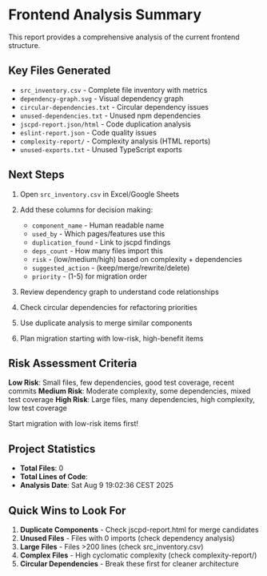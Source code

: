 # Frontend Analysis Summary

This report provides a comprehensive analysis of the current frontend structure.

## Key Files Generated

- `src_inventory.csv` - Complete file inventory with metrics
- `dependency-graph.svg` - Visual dependency graph
- `circular-dependencies.txt` - Circular dependency issues
- `unused-dependencies.txt` - Unused npm dependencies
- `jscpd-report.json/html` - Code duplication analysis
- `eslint-report.json` - Code quality issues
- `complexity-report/` - Complexity analysis (HTML reports)
- `unused-exports.txt` - Unused TypeScript exports

## Next Steps

1. Open `src_inventory.csv` in Excel/Google Sheets
2. Add these columns for decision making:
    - `component_name` - Human readable name
    - `used_by` - Which pages/features use this
    - `duplication_found` - Link to jscpd findings
    - `deps_count` - How many files import this
    - `risk` - (low/medium/high) based on complexity + dependencies
    - `suggested_action` - (keep/merge/rewrite/delete)
    - `priority` - (1-5) for migration order

3. Review dependency graph to understand code relationships
4. Check circular dependencies for refactoring priorities
5. Use duplicate analysis to merge similar components
6. Plan migration starting with low-risk, high-benefit items

## Risk Assessment Criteria

**Low Risk**: Small files, few dependencies, good test coverage, recent commits
**Medium Risk**: Moderate complexity, some dependencies, mixed test coverage
**High Risk**: Large files, many dependencies, high complexity, low test coverage

Start migration with low-risk items first!

## Project Statistics

- **Total Files**: 0
- **Total Lines of Code**:
- **Analysis Date**: Sat Aug 9 19:02:36 CEST 2025

## Quick Wins to Look For

1. **Duplicate Components** - Check jscpd-report.html for merge candidates
2. **Unused Files** - Files with 0 imports (check dependency analysis)
3. **Large Files** - Files >200 lines (check src_inventory.csv)
4. **Complex Files** - High cyclomatic complexity (check complexity-report/)
5. **Circular Dependencies** - Break these first for cleaner architecture

